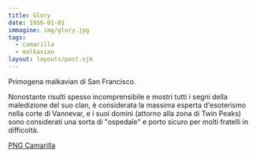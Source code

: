 ```yaml
---
title: Glory
date: 1956-01-01
immagine: img/glory.jpg
tags:
  - camarilla
  - malkavian
layout: layouts/post.njk
---
```


Primogena malkavian di San Francisco.

Nonostante risulti spesso incomprensibile e mostri tutti i segni della maledizione del suo clan, è considerata la massima esperta d'esoterismo nella corte di Vannevar, e i suoi domini (attorno alla zona di Twin Peaks) sono considerati una sorta di "ospedale" e porto sicuro per molti fratelli in difficoltà.  

<a href="http://xabacadabra.com/cursed-legacy/png-camarilla.html" class="button back">PNG Camarilla</a>